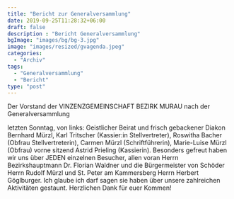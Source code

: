 ```yaml
---
title: "Bericht zur Generalversammlung"
date: 2019-09-25T11:28:32+06:00
draft: false
description : "Bericht Generalversammlung"
bgImage: "images/bg/bg-3.jpg"
image: "images/resized/gvagenda.jpeg"
categories: 
  - "Archiv"
tags:
  - "Generalversammlung"
  - "Bericht"
type: "post"
---
```


Der Vorstand der VINZENZGEMEINSCHAFT BEZIRK MURAU nach der Generalversammlung 
<!--more-->
letzten Sonntag, von links: Geistlicher Beirat und frisch gebackener Diakon Bernhard Mürzl, Karl Tritscher (Kassier:in Stellvertreter), Roswitha Bacher (Obfrau Stellvertreterin), Carmen Mürzl (Schriftführerin), Marie-Luise Mürzl (Obfrau) vorne sitzend Astrid Prieling (Kassierin).
Besonders gefreut haben wir uns über JEDEN einzelnen Besucher, allen voran Herrn Bezirkshauptmann Dr. Florian Waldner und die Bürgermeister von Schöder Herrn Rudolf Mürzl und St. Peter am Kammersberg Herrn Herbert Göglburger. Ich glaube ich darf sagen sie haben über unsere zahlreichen Aktivitäten gestaunt.
Herzlichen Dank für euer Kommen!